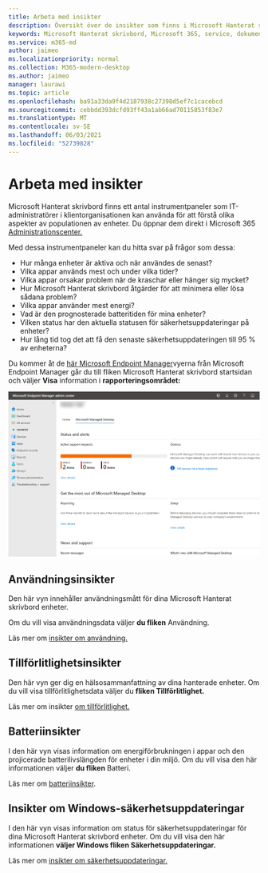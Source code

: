 ```yaml
---
title: Arbeta med insikter
description: Översikt över de insikter som finns i Microsoft Hanterat skrivbord
keywords: Microsoft Hanterat skrivbord, Microsoft 365, service, dokumentation
ms.service: m365-md
author: jaimeo
ms.localizationpriority: normal
ms.collection: M365-modern-desktop
ms.author: jaimeo
manager: laurawi
ms.topic: article
ms.openlocfilehash: ba91a33da9f4d2187938c27398d5ef7c1cacebcd
ms.sourcegitcommit: cebbdd393dcfd93ff43a1ab66ad70115853f83e7
ms.translationtype: MT
ms.contentlocale: sv-SE
ms.lasthandoff: 06/03/2021
ms.locfileid: "52739828"
---
```

# <a name="work-with-insights"></a>Arbeta med insikter

Microsoft Hanterat skrivbord finns ett antal instrumentpaneler som IT-administratörer i klientorganisationen kan använda för att förstå olika aspekter av populationen av enheter. Du öppnar dem direkt i Microsoft 365 [Administrationscenter.](https://admin.microsoft.com/adminportal/home?previewoff=false#/microsoftmanageddesktop)

Med dessa instrumentpaneler kan du hitta svar på frågor som dessa:

- Hur många enheter är aktiva och när användes de senast?
- Vilka appar används mest och under vilka tider?
- Vilka appar orsakar problem när de kraschar eller hänger sig mycket?
- Hur Microsoft Hanterat skrivbord åtgärder för att minimera eller lösa sådana problem?
- Vilka appar använder mest energi?
- Vad är den prognosterade batteritiden för mina enheter?
- Vilken status har den aktuella statusen för säkerhetsuppdateringar på enheter?
- Hur lång tid tog det att få den senaste säkerhetsuppdateringen till 95 % av enheterna?


Du kommer åt de [här Microsoft Endpoint Manager](https://endpoint.microsoft.com/)vyerna från Microsoft Endpoint Manager går du till fliken Microsoft Hanterat skrivbord startsidan och väljer **Visa** information i **rapporteringsområdet:**


![Administrationscenters huvudsida med området Rapportering i det nedre vänstra hörnet och länken Visa information](../../media/insights-main.png)


## <a name="usage-insights"></a>Användningsinsikter
Den här vyn innehåller användningsmått för dina Microsoft Hanterat skrivbord enheter. 

Om du vill visa användningsdata väljer **du fliken** Användning.

Läs mer om [insikter om användning.](usage-insights.md)

## <a name="reliability-insights"></a>Tillförlitlighetsinsikter
Den här vyn ger dig en hälsosammanfattning av dina hanterade enheter. Om du vill visa tillförlitlighetsdata väljer du **fliken Tillförlitlighet.**

Läs mer om insikter [om tillförlitlighet.](reliability-insights.md)

## <a name="battery-insights"></a>Batteriinsikter
I den här vyn visas information om energiförbrukningen i appar och den projicerade batterilivslängden för enheter i din miljö. Om du vill visa den här informationen väljer **du fliken** Batteri.

Läs mer om [batteriinsikter](battery-insights.md).

## <a name="windows-security-update-insights"></a>Insikter om Windows-säkerhetsuppdateringar
I den här vyn visas information om status för säkerhetsuppdateringar för dina Microsoft Hanterat skrivbord enheter. Om du vill visa den här informationen **väljer Windows fliken Säkerhetsuppdateringar.**

Läs mer om [insikter om säkerhetsuppdateringar.](security-update-insights.md)
